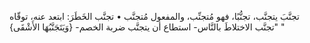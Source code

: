 ‌تجنَّبَ يتجنَّب، تجنُّبًا، فهو مُتجنِّب، والمفعول مُتجنَّب
• ‌تجنَّب الخَطَرَ: ابتعد عنه، توقّاه "‌تجنَّب الاختلاطَ بالنَّاس- استطاع أن يتجنَّب ضربة الخصم- {وَيَتَجَنَّبُهَا الأَشْقَى} "